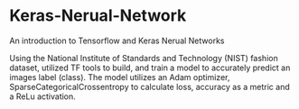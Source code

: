 # Keras-Nerual-Network
An introduction to Tensorflow and Keras Nerual Networks

Using the National Institute of Standards and Technology (NIST) fashion dataset, utilized TF tools to build, and train a model to accurately predict an images label (class). The model utilizes an Adam optimizer, SparseCategoricalCrossentropy to calculate loss, accuracy as a metric and a ReLu activation. 
